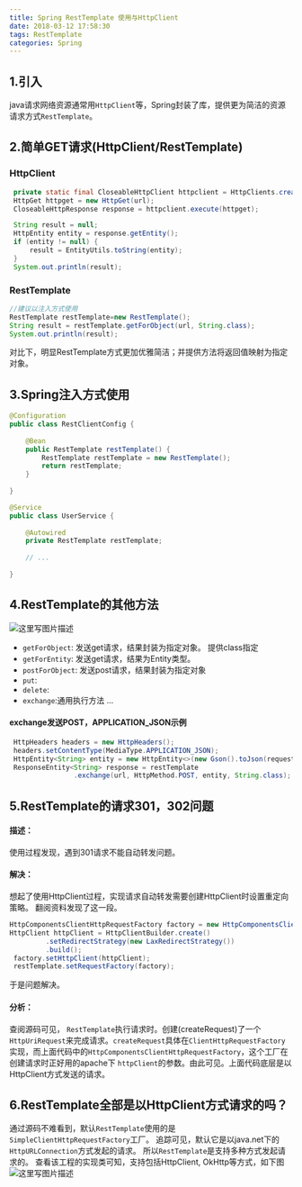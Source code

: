 ```yaml
---
title: Spring RestTemplate 使用与HttpClient
date: 2018-03-12 17:58:30
tags: RestTemplate
categories: Spring
---
```

## 1.引入
java请求网络资源通常用`HttpClient`等，Spring封装了库，提供更为简洁的资源请求方式`RestTemplate`。

<!--more-->
## 2.简单GET请求(HttpClient/RestTemplate)
 
### HttpClient

```java
 private static final CloseableHttpClient httpclient = HttpClients.createDefault();
 HttpGet httpget = new HttpGet(url);
 CloseableHttpResponse response = httpclient.execute(httpget);

 String result = null;
 HttpEntity entity = response.getEntity();
 if (entity != null) {
     result = EntityUtils.toString(entity);
 }
 System.out.println(result);
```
### RestTemplate

```java
//建议以注入方式使用
RestTemplate restTemplate=new RestTemplate();
String result = restTemplate.getForObject(url, String.class);
System.out.println(result);
```
对比下，明显RestTemplate方式更加优雅简洁；并提供方法将返回值映射为指定对象。

## 3.Spring注入方式使用

```java
@Configuration  
public class RestClientConfig {  
  
    @Bean  
    public RestTemplate restTemplate() {  
        RestTemplate restTemplate = new RestTemplate();
        return restTemplate;  
    }  
  
}  
```

```java
@Service  
public class UserService {  
  
    @Autowired  
    private RestTemplate restTemplate;  
  
    // ...  
  
}  
```

## 4.RestTemplate的其他方法
![这里写图片描述](http://img.blog.csdn.net/20180312173132182?watermark/2/text/aHR0cDovL2Jsb2cuY3Nkbi5uZXQveXN3MTEzMg==/font/5a6L5L2T/fontsize/400/fill/I0JBQkFCMA==/dissolve/70)
- `getForObject`: 发送get请求，结果封装为指定对象。 提供class指定
- `getForEntity`: 发送get请求，结果为Entity类型。
- `postForObject`: 发送post请求，结果封装为指定对象
- `put`:
- `delete`:
- `exchange`:通用执行方法
...
#### exchange发送POST，APPLICATION_JSON示例
```java
 HttpHeaders headers = new HttpHeaders();
 headers.setContentType(MediaType.APPLICATION_JSON);
 HttpEntity<String> entity = new HttpEntity<>(new Gson().toJson(requestData), headers);
 ResponseEntity<String> response = restTemplate
                .exchange(url, HttpMethod.POST, entity, String.class);
```

## 5.RestTemplate的请求301，302问题
#### 描述： 
使用过程发现，遇到301请求不能自动转发问题。

#### 解决：
想起了使用HttpClient过程，实现请求自动转发需要创建HttpClient时设置重定向策略。
翻阅资料发现了这一段。

```java
HttpComponentsClientHttpRequestFactory factory = new HttpComponentsClientHttpRequestFactory();
HttpClient httpClient = HttpClientBuilder.create()
         .setRedirectStrategy(new LaxRedirectStrategy())
         .build();
 factory.setHttpClient(httpClient);
 restTemplate.setRequestFactory(factory);
```
于是问题解决。

#### 分析：
查阅源码可见，
`RestTemplate`执行请求时。创建(createRequest)了一个`HttpUriRequest`来完成请求。`createRequest`具体在`ClientHttpRequestFactory` 实现，而上面代码中的`HttpComponentsClientHttpRequestFactory`，这个工厂在创建请求时正好用的apache下 `httpClient`的参数。由此可见。上面代码底层是以HttpClient方式发送的请求。

## 6.RestTemplate全部是以HttpClient方式请求的吗？
通过源码不难看到，默认`RestTemplate`使用的是`SimpleClientHttpRequestFactory`工厂。
追踪可见，默认它是以java.net下的`HttpURLConnection`方式发起的请求。
所以`RestTemplate`是支持多种方式发起请求的。
查看该工程的实现类可知，支持包括HttpClient, OkHttp等方式，如下图
![这里写图片描述](http://img.blog.csdn.net/20180312175218751?watermark/2/text/aHR0cDovL2Jsb2cuY3Nkbi5uZXQveXN3MTEzMg==/font/5a6L5L2T/fontsize/400/fill/I0JBQkFCMA==/dissolve/70)